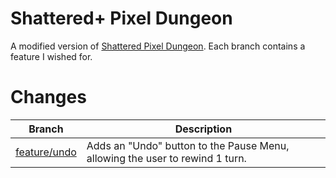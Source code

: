 # Shattered+ Pixel Dungeon

A modified version of [Shattered Pixel Dungeon](https://github.com/00-Evan/shattered-pixel-dungeon).
Each branch contains a feature I wished for.

# Changes

Branch       | Description
------------ | -------------
[feature/undo](https://github.com/numpad/shattered-pixel-dungeon/tree/feature/undo) | Adds an "Undo" button to the Pause Menu, allowing the user to rewind 1 turn.


